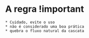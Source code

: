 # A regra !important 

    * Cuidado, evite o uso 
    * não é considerado uma boa prática 
    * quebra o fluxo natural da cascata